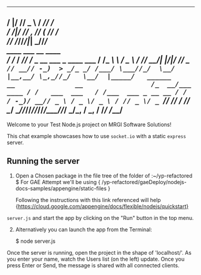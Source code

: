    __  ___ ___   _____ ____                                
  /  |/  // _ \ / ___//  _/                                
 / /|_/ // , _// (_ /_/ /                                  
/_/  /_//_/|_| \___//___/                                  
       ____       ___ __                            ____   
      / __/___   / _// /_ _    __ ___ _ ____ ___   / __/___
     _\ \ / _ \ / _// __/| |/|/ // _ `// __// -_)  > _/_ _/
    /___/ \___//_/  \__/ |__,__/ \_,_//_/   \__/  |_____/  
       ______           __               __                
      /_  __/___  ____ / /   ___  ___   / /___  ___ _ __ __
       / /  / -_)/ __// _ \ / _ \/ _ \ / // _ \/ _ `// // /
      /_/   \__/ \__//_//_//_//_/\___//_/ \___/\_, / \_, / 
                                              /___/ /___/  
---


Welcome to your Test Node.js project on MRGI Software Solutions!

This chat example showcases how to use `socket.io` with a static `express` server.

## Running the server

1) Open a Chosen package in the file tree of the folder of :~/yp-refactored $ 
    For GAE Attempt we'll be using { /yp-refactored/gaeDeploy/nodejs-docs-samples/appengine/static-files }
    
    Following the instructions with this link referenced will help {https://cloud.google.com/appengine/docs/flexible/nodejs/quickstart}
    
    

`server.js` and start the app by clicking on the "Run" button in the top menu.

2) Alternatively you can launch the app from the Terminal:

    $ node server.js

Once the server is running, open the project in the shape of 'localhost/'. As you enter your name, watch the Users list (on the left) update. Once you press Enter or Send, the message is shared with all connected clients.
